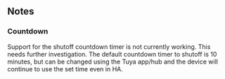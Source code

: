 <!-- Notes BEGIN: You can edit here. Add "## Notes" headline if not already present. -->
## Notes
### Countdown
Support for the shutoff countdown timer is not currently working. This needs further investigation. The default countdown timer to shutoff is 10 minutes, but can be changed using the Tuya app/hub and the device will continue to use the set time even in HA.
<!-- Notes END: Do not edit below this line -->
